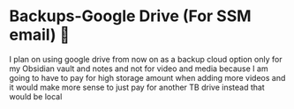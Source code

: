 # Backups-Google Drive (For SSM email) 💾 

I plan on using google drive from now on as a backup cloud option only for my Obsidian vault and notes and not for video and media because I am going to have to pay for high storage amount when adding more videos and it would make more sense to just pay for another TB drive instead that would be local 